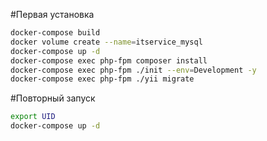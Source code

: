 #Первая установка


```bash
docker-compose build
docker volume create --name=itservice_mysql
docker-compose up -d
docker-compose exec php-fpm composer install
docker-compose exec php-fpm ./init --env=Development -y
docker-compose exec php-fpm ./yii migrate
```

#Повторный запуск
```bash
export UID
docker-compose up -d
```